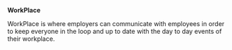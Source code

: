 **WorkPlace**

WorkPlace is where employers can communicate with employees in
order to keep everyone in the loop and up to date with the day to day events of their workplace.
